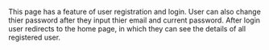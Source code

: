 This page has a feature of user registration and login. User can also change thier password after they input thier email and current password. After login user redirects to the home page, in which they can see the details of all registered user.
